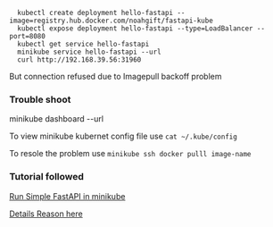 ```
  kubectl create deployment hello-fastapi --image=registry.hub.docker.com/noahgift/fastapi-kube
  kubectl expose deployment hello-fastapi --type=LoadBalancer --port=8080
  kubectl get service hello-fastapi
  minikube service hello-fastapi --url
  curl http://192.168.39.56:31960
```

  But connection refused due to Imagepull backoff problem



  ### Trouble shoot
  
  minikube dashboard --url

  To view minikube kubernet config file use `cat ~/.kube/config`

  To resole the problem use `minikube ssh docker pulll image-name`



  ### Tutorial followed 

  [Run Simple FastAPI in minikube](https://www.youtube.com/watch?v=WsWlX4wQ7B0)

  [Details Reason here ](https://github.com/mnhmilu/poc-kubernets/wiki/TroubleShoot)
